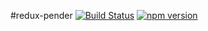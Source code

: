 #redux-pender
[![Build Status](https://travis-ci.org/velopert/redux-pender.svg?branch=master)](https://travis-ci.org/velopert/redux-pender)
[![npm version](https://badge.fury.io/js/redux-pender.svg)](https://badge.fury.io/js/redux-pender)
